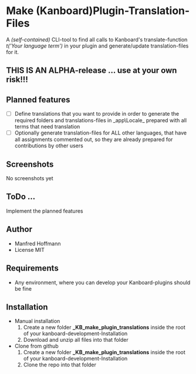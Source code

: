 Make (Kanboard)Plugin-Translation-Files
=======================================
A _(self-contained)_ CLI-tool to find all calls to Kanboard's translate-function _t('Your language term')_ in your plugin and generate/update translation-files for it.

## THIS IS AN ALPHA-release ... use at your own risk!!!

Planned features
--------
- [ ] Define translations that you want to provide in order to generate the required folders and translations-files in _app\Locale\_ prepared with all terms that need translation
- [ ] Optionally generate translation-files for ALL other languages, that have all assignments commented out, so they are already prepared for contributions by other users

Screenshots
-----------

No screenshots yet

ToDo ...
--------
Implement the planned features

Author
------
- Manfred Hoffmann
- License MIT

Requirements
------------
- Any environment, where you can develop your Kanboard-plugins should be fine

Installation
------------
- Manual installation
  1. Create a new folder **_KB_make_plugin_translations** inside the root of your kanboard-development-Installation
  2. Download and unzip all files into that folder
- Clone from github
  1. Create a new folder **_KB_make_plugin_translations** inside the root of your kanboard-development-Installation
  2. Clone the repo into that folder
